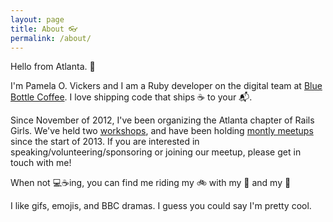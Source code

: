 ```yaml
---
layout: page
title: About 👓
permalink: /about/
---
```


Hello from Atlanta. 🍑

I'm Pamela O. Vickers and I am a Ruby developer on the digital team at [Blue Bottle Coffee](http://bluebottlecoffee.com/). I love shipping code that ships ☕ to your 📬.

Since November of 2012, I've been organizing the Atlanta chapter of Rails Girls. We've held two [workshops](http://railsgirls.com/atl), and have been holding [montly meetups](http://www.meetup.com/Rails-Girls-Atlanta/) since the start of 2013. If you are interested in speaking/volunteering/sponsoring or joining our meetup, please get in touch with me!

When not 💻☕ing, you can find me riding my 🚲 with my 🐩 and my 👦

I like gifs, emojis, and BBC dramas. I guess you could say I'm pretty cool.
